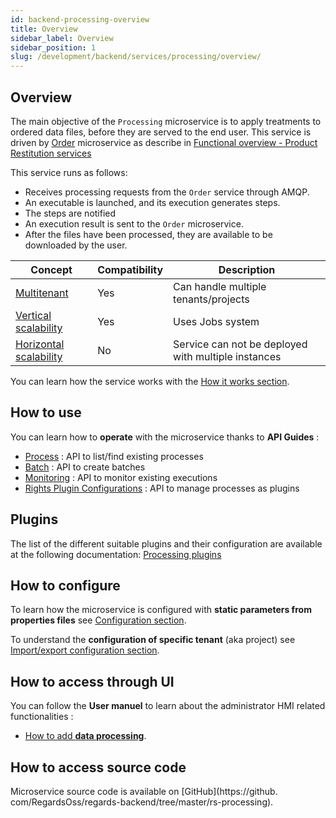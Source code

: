 ```yaml
---
id: backend-processing-overview
title: Overview
sidebar_label: Overview
sidebar_position: 1
slug: /development/backend/services/processing/overview/
---
```


## Overview

The main objective of the `Processing` microservice is to apply treatments to ordered data files,
before they are served to the end user. This service is driven by [Order](../order/overview) 
microservice as describe in [Functional overview - Product Restitution services](../../../overview/functional-overview/05-product-restitution-services.md)

This service runs as follows:
* Receives processing requests from the `Order` service through AMQP.
* An executable is launched, and its execution generates steps.
* The steps are notified 
* An execution result is sent to the `Order` microservice.
* After the files have been processed, they are available to be downloaded by the user.

| Concept                                                                           | Compatibility | Description                                         |
|-----------------------------------------------------------------------------------|---------------|-----------------------------------------------------|
| [Multitenant](../../concepts/03-multitenant.md)                                   | Yes           | Can handle multiple tenants/projects                | 
| [Vertical scalability](../../concepts/07-scalability.md#vertical-scalability)     | Yes           | Uses Jobs system                                    | 
| [Horizontal scalability](../../concepts/07-scalability.md#horizontal-scalability) | No            | Service can not be deployed with multiple instances |

You can learn how the service works with the [How it works section](./conception.md).

## How to use

You can learn how to **operate** with the microservice thanks to **API Guides** :

- [Process](api-guides/rest/process-api.md) : API to list/find existing processes
- [Batch](api-guides/rest/batch-api.md) : API to create batches
- [Monitoring](api-guides/rest/monitoring-api.md) : API to monitor existing executions
- [Rights Plugin Configurations](api-guides/rest/rights-plugin-configuration-api.md) : API to manage processes as plugins

## Plugins

The list of the different suitable plugins and their configuration are available at the following documentation:
[Processing plugins](plugins/processing-plugins.md)

## How to configure

To learn how the microservice is configured with **static parameters from properties files**
see [Configuration section](./configuration/processing-static-configuration.md).

To understand the **configuration of specific tenant** (aka project)
see [Import/export configuration section](./configuration/processing-import-export.md).

## How to access through UI

You can follow the **User manuel** to learn about the administrator HMI related functionalities :

- [How to add **data processing**](../../../user-documentation/8-order-data/processing.md).


## How to access source code

Microservice source code is available on [GitHub](https://github.
com/RegardsOss/regards-backend/tree/master/rs-processing).
